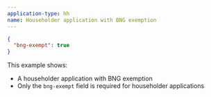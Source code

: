```yaml
---
application-type: hh
name: Householder application with BNG exemption
---
```


```json
{
  "bng-exempt": true
}
```

This example shows:
* A householder application with BNG exemption
* Only the `bng-exempt` field is required for householder applications
